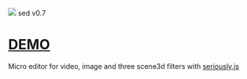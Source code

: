 <img src="http://lo-th.github.io/sed/images/sed.png"/> sed v0.7

[DEMO](http://lo-th.github.io/sed/)
=========
Micro editor for video, image and three scene3d filters
with [seriously.js](https://github.com/brianchirls/Seriously.js/)